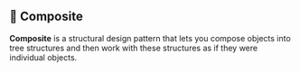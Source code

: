 ## 🌿 Composite

<b>Composite</b> is a structural design pattern that lets you compose objects into tree structures and then work with these structures as if they were individual objects.
